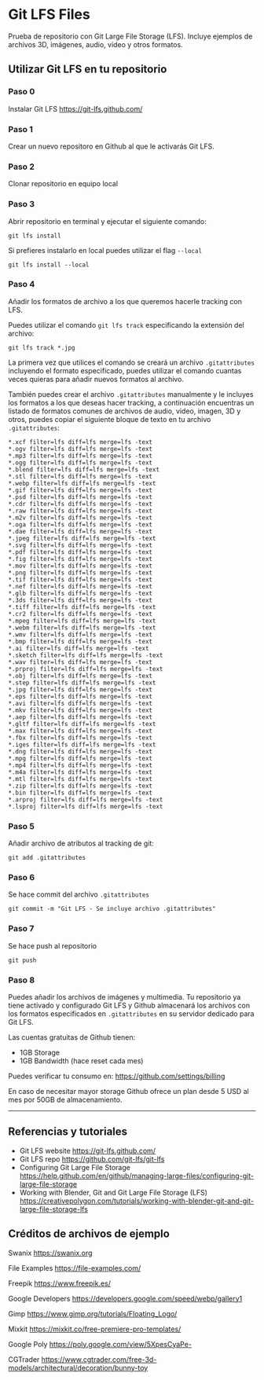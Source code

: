 # Git LFS Files

Prueba de repositorio con Git Large File Storage (LFS). Incluye ejemplos de archivos 3D, imágenes, audio, video y otros formatos.

## Utilizar Git LFS en tu repositorio

### Paso 0 

Instalar Git LFS https://git-lfs.github.com/

### Paso 1

Crear un nuevo repositoro en Github al que le activarás Git LFS.

### Paso 2 

Clonar repositorio en equipo local

### Paso 3

Abrir repositorio en terminal y ejecutar el siguiente comando:

```
git lfs install
```

Si prefieres instalarlo en local puedes utilizar el flag `--local`

```
git lfs install --local
```

### Paso 4

Añadir los formatos de archivo a los que queremos hacerle tracking con LFS.

Puedes utilizar el comando `git lfs track` especificando la extensión del archivo:

```
git lfs track *.jpg
```

La primera vez que utilices el comando se creará un archivo `.gitattributes` incluyendo el formato especificado, puedes utilizar el comando cuantas veces quieras para añadir nuevos formatos al archivo.

También puedes crear el archivo `.gitattributes` manualmente y le incluyes los formatos a los que deseas hacer tracking, a continuación encuentras un listado de formatos comunes de archivos de audio, video, imagen, 3D y otros, puedes copiar el siguiente bloque de texto en tu archivo `.gitattributes`:

```
*.xcf filter=lfs diff=lfs merge=lfs -text
*.ogv filter=lfs diff=lfs merge=lfs -text
*.mp3 filter=lfs diff=lfs merge=lfs -text
*.ogg filter=lfs diff=lfs merge=lfs -text
*.blend filter=lfs diff=lfs merge=lfs -text
*.stl filter=lfs diff=lfs merge=lfs -text
*.webp filter=lfs diff=lfs merge=lfs -text
*.gif filter=lfs diff=lfs merge=lfs -text
*.psd filter=lfs diff=lfs merge=lfs -text
*.cdr filter=lfs diff=lfs merge=lfs -text
*.raw filter=lfs diff=lfs merge=lfs -text
*.m2v filter=lfs diff=lfs merge=lfs -text
*.oga filter=lfs diff=lfs merge=lfs -text
*.dae filter=lfs diff=lfs merge=lfs -text
*.jpeg filter=lfs diff=lfs merge=lfs -text
*.svg filter=lfs diff=lfs merge=lfs -text
*.pdf filter=lfs diff=lfs merge=lfs -text
*.fig filter=lfs diff=lfs merge=lfs -text
*.mov filter=lfs diff=lfs merge=lfs -text
*.png filter=lfs diff=lfs merge=lfs -text
*.tif filter=lfs diff=lfs merge=lfs -text
*.nef filter=lfs diff=lfs merge=lfs -text
*.glb filter=lfs diff=lfs merge=lfs -text
*.3ds filter=lfs diff=lfs merge=lfs -text
*.tiff filter=lfs diff=lfs merge=lfs -text
*.cr2 filter=lfs diff=lfs merge=lfs -text
*.mpeg filter=lfs diff=lfs merge=lfs -text
*.webm filter=lfs diff=lfs merge=lfs -text
*.wmv filter=lfs diff=lfs merge=lfs -text
*.bmp filter=lfs diff=lfs merge=lfs -text
*.ai filter=lfs diff=lfs merge=lfs -text
*.sketch filter=lfs diff=lfs merge=lfs -text
*.wav filter=lfs diff=lfs merge=lfs -text
*.prproj filter=lfs diff=lfs merge=lfs -text
*.obj filter=lfs diff=lfs merge=lfs -text
*.step filter=lfs diff=lfs merge=lfs -text
*.jpg filter=lfs diff=lfs merge=lfs -text
*.eps filter=lfs diff=lfs merge=lfs -text
*.avi filter=lfs diff=lfs merge=lfs -text
*.mkv filter=lfs diff=lfs merge=lfs -text
*.aep filter=lfs diff=lfs merge=lfs -text
*.gltf filter=lfs diff=lfs merge=lfs -text
*.max filter=lfs diff=lfs merge=lfs -text
*.fbx filter=lfs diff=lfs merge=lfs -text
*.iges filter=lfs diff=lfs merge=lfs -text
*.dng filter=lfs diff=lfs merge=lfs -text
*.mpg filter=lfs diff=lfs merge=lfs -text
*.mp4 filter=lfs diff=lfs merge=lfs -text
*.m4a filter=lfs diff=lfs merge=lfs -text
*.mtl filter=lfs diff=lfs merge=lfs -text
*.zip filter=lfs diff=lfs merge=lfs -text
*.bin filter=lfs diff=lfs merge=lfs -text
*.arproj filter=lfs diff=lfs merge=lfs -text
*.lsproj filter=lfs diff=lfs merge=lfs -text
```

### Paso 5

Añadir archivo de atributos al tracking de git:

```
git add .gitattributes
```

### Paso 6

Se hace commit del archivo `.gitattributes`

```
git commit -m "Git LFS - Se incluye archivo .gitattributes"
```

### Paso 7

Se hace push al repositorio

```
git push
```

### Paso 8

Puedes añadir los archivos de imágenes y multimedia. Tu repositorio ya tiene activado y configurado Git LFS y Github almacenará los archivos con los formatos especificados en `.gitattributes` en su servidor dedicado para Git LFS.

Las cuentas gratuitas de Github tienen:

- 1GB Storage
- 1GB Bandwidth (hace reset cada mes)

Puedes verificar tu consumo en:
https://github.com/settings/billing

En caso de necesitar mayor storage Github ofrece un plan desde 5 USD al mes por 50GB de almacenamiento. 

---

## Referencias y tutoriales

- Git LFS website https://git-lfs.github.com/
- Git LFS repo https://github.com/git-lfs/git-lfs
- Configuring Git Large File Storage https://help.github.com/en/github/managing-large-files/configuring-git-large-file-storage
- Working with Blender, Git and Git Large File Storage (LFS) https://creativepolygon.com/tutorials/working-with-blender-git-and-git-large-file-storage-lfs


## Créditos de archivos de ejemplo

Swanix 
https://swanix.org

File Examples 
https://file-examples.com/

Freepik
https://www.freepik.es/

Google Developers
https://developers.google.com/speed/webp/gallery1

Gimp
https://www.gimp.org/tutorials/Floating_Logo/

Mixkit
https://mixkit.co/free-premiere-pro-templates/

Google Poly
https://poly.google.com/view/5XpesCyaPe-

CGTrader
https://www.cgtrader.com/free-3d-models/architectural/decoration/bunny-toy

